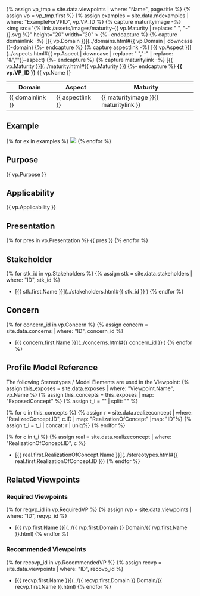 {% assign vp_tmp = site.data.viewpoints | where: "Name", page.title %}
{% assign vp = vp_tmp.first %}
{% assign examples = site.data.mdexamples | where: "ExampleForVPID", vp.VP_ID %}
{% capture maturityimage -%}
<img src="{% link /assets/images/maturity-{{ vp.Maturity | replace: " ", "-"  }}.svg %}" height="20" width="20" >
{%- endcapture %}
{% capture domainlink -%}
[{{ vp.Domain }}](../domains.html#{{ vp.Domain | downcase }}-domain)
{%- endcapture %}
{% capture aspectlink -%}
[{{ vp.Aspect }}](../aspects.html#{{ vp.Aspect | downcase | replace: " ","-" | replace: "&",""}}-aspect)
{%- endcapture %}
{% capture maturitylink -%}
[{{ vp.Maturity }}](../maturity.html#{{ vp.Maturity }})
{%- endcapture %}
**{{ vp.VP_ID }}** {{ vp.Name }}

|**Domain**|**Aspect**|**Maturity**|
| --- | --- | --- |
|{{ domainlink }}|{{ aspectlink }}|{{ maturityimage }}{{ maturitylink }}|



## Example
{% for ex in examples %}
<img src="../../diagrams/examples_md/exa{{ ex.ID }}.svg" />
{% endfor %}

## Purpose
{{ vp.Purpose }}

## Applicability
{{ vp.Applicability }}

## Presentation
{% for pres in vp.Presentation %}
{{ pres }}
{% endfor %}

## Stakeholder
{% for stk_id in vp.Stakeholders %}
{% assign stk = site.data.stakeholders | where: "ID", stk_id %}
* [{{ stk.first.Name }}](../stakeholders.html#{{ stk_id }} )
{% endfor %}

## Concern
{% for concern_id in vp.Concern %}
{% assign concern = site.data.concerns | where: "ID", concern_id %}
* [{{ concern.first.Name }}](../concerns.html#{{ concern_id }} )
{% endfor %}

## Profile Model Reference
The following Stereotypes / Model Elements are used in the Viewpoint:
{% assign this_exposes = site.data.exposes | where: "Viewpoint.Name", vp.Name %}
{% assign this_concepts = this_exposes | map: "ExposedConcept" %}
{% assign t_i = "" | split: "" %}

{% for c in this_concepts %}
{% assign r = site.data.realizeconcept | where: "RealizedConcept.ID", c.ID | map: "RealizationOfConcept" |map: "ID"%}
{% assign t_i = t_i | concat: r | uniq%}
{% endfor %}

{% for c in t_i %}
{% assign real = site.data.realizeconcept | where: "RealizationOfConcept.ID", c %}
* [{{ real.first.RealizationOfConcept.Name }}](../stereotypes.html#{{ real.first.RealizationOfConcept.ID }})
{% endfor %}

## Related Viewpoints
### Required Viewpoints
{% for reqvp_id in vp.RequiredVP %}
{% assign rvp = site.data.viewpoints | where: "ID", reqvp_id %}
* [{{ rvp.first.Name }}](../{{ rvp.first.Domain }} Domain/{{ rvp.first.Name }}.html)
{% endfor %}

### Recommended Viewpoints
{% for recovp_id in vp.RecommendedVP %}
{% assign recvp = site.data.viewpoints | where: "ID", recovp_id %}
* [{{ recvp.first.Name }}](../{{ recvp.first.Domain }} Domain/{{ recvp.first.Name }}.html)
{% endfor %}
